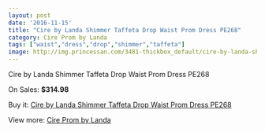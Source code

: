 ```yaml
---
layout: post
date: '2016-11-15'
title: "Cire by Landa Shimmer Taffeta Drop Waist Prom Dress PE268"
category: Cire Prom by Landa
tags: ["waist","dress","drop","shimmer","taffeta"]
image: http://img.princessan.com/3481-thickbox_default/cire-by-landa-shimmer-taffeta-drop-waist-prom-dress-pe268.jpg
---
```

Cire by Landa Shimmer Taffeta Drop Waist Prom Dress PE268

On Sales: **$314.98**
<a href="https://www.princessan.com/en/cire-prom-by-landa/1610-cire-by-landa-shimmer-taffeta-drop-waist-prom-dress-pe268.html"><amp-img layout="responsive" width="600" height="600" src="//img.princessan.com/3481-thickbox_default/cire-by-landa-shimmer-taffeta-drop-waist-prom-dress-pe268.jpg" alt="Cire by Landa Shimmer Taffeta Drop Waist Prom Dress PE268 0" /></a>
<a href="https://www.princessan.com/en/cire-prom-by-landa/1610-cire-by-landa-shimmer-taffeta-drop-waist-prom-dress-pe268.html"><amp-img layout="responsive" width="600" height="600" src="//img.princessan.com/3482-thickbox_default/cire-by-landa-shimmer-taffeta-drop-waist-prom-dress-pe268.jpg" alt="Cire by Landa Shimmer Taffeta Drop Waist Prom Dress PE268 1" /></a>
<a href="https://www.princessan.com/en/cire-prom-by-landa/1610-cire-by-landa-shimmer-taffeta-drop-waist-prom-dress-pe268.html"><amp-img layout="responsive" width="600" height="600" src="//img.princessan.com/3483-thickbox_default/cire-by-landa-shimmer-taffeta-drop-waist-prom-dress-pe268.jpg" alt="Cire by Landa Shimmer Taffeta Drop Waist Prom Dress PE268 2" /></a>
<a href="https://www.princessan.com/en/cire-prom-by-landa/1610-cire-by-landa-shimmer-taffeta-drop-waist-prom-dress-pe268.html"><amp-img layout="responsive" width="600" height="600" src="//img.princessan.com/3484-thickbox_default/cire-by-landa-shimmer-taffeta-drop-waist-prom-dress-pe268.jpg" alt="Cire by Landa Shimmer Taffeta Drop Waist Prom Dress PE268 3" /></a>

Buy it: [Cire by Landa Shimmer Taffeta Drop Waist Prom Dress PE268](https://www.princessan.com/en/cire-prom-by-landa/1610-cire-by-landa-shimmer-taffeta-drop-waist-prom-dress-pe268.html "Cire by Landa Shimmer Taffeta Drop Waist Prom Dress PE268")

View more: [Cire Prom by Landa](https://www.princessan.com/en/15-cire-prom-by-landa "Cire Prom by Landa")